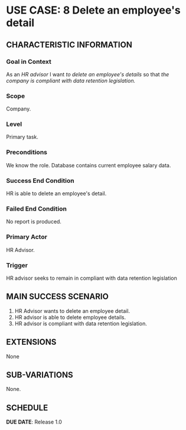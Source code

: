 # USE CASE: 8 Delete an employee's detail

## CHARACTERISTIC INFORMATION

### Goal in Context

As an *HR advisor* I want *to delete an employee's details* so that *the company is compliant with data retention legislation.*

### Scope

Company.

### Level

Primary task.

### Preconditions

We know the role.  Database contains current employee salary data.

### Success End Condition

HR is able to delete an employee's detail.

### Failed End Condition

No report is produced.

### Primary Actor

HR Advisor.

### Trigger

HR advisor seeks to remain in compliant with data retention legislation

## MAIN SUCCESS SCENARIO

1. HR Advisor wants to delete an employee detail.
2. HR advisor is able to delete employee details.
3. HR advisor is compliant with data retention legislation.

## EXTENSIONS

None

## SUB-VARIATIONS

None.

## SCHEDULE

**DUE DATE**: Release 1.0